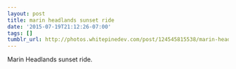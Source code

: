 ```yaml
---
layout: post
title: marin headlands sunset ride
date: '2015-07-19T21:12:26-07:00'
tags: []
tumblr_url: http://photos.whitepinedev.com/post/124545815538/marin-headlands-sunset-ride
---
```

Marin Headlands sunset ride.

